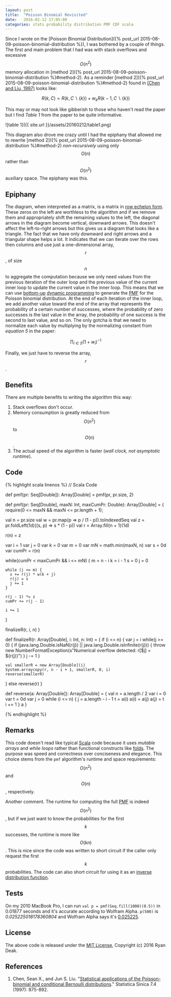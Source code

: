 ```yaml
---
layout: post
title:  "Poisson Binomial Revisited"
date:   2016-02-12 17:05:00
categories: stats probability distribution PMF CDF scala
---
```



Since I wrote on the [Poisson Binomial Distribution]({% post_url 2015-08-09-poisson-binomial-distribution %}),
I was bothered by a couple of things.  The first and main problem that I had was with stack overflows and excessive
$$ O\left( { n }^{ 2 } \right) $$ memory allocation in 
[method 2]({% post_url 2015-08-09-poisson-binomial-distribution %}#method-2).  As a reminder
[method 2]({% post_url 2015-08-09-poisson-binomial-distribution %}#method-2) found in 
[\(Chen and Liu, 1997\)](http://www3.stat.sinica.edu.tw/statistica/oldpdf/A7n44.pdf) looks like:

$$
R\left( k,C \right) =R\left( k, C \backslash \{ k \}  \right) +{ w }_{ k }R\left( k-1, C \backslash \{ k \} \right) 
$$

This may or may not look like gibberish to those who haven't read the paper but I find *Table 1* from the paper to
be quite informative.

![table 1]({{ site.url }}/assets/20160212/table1.png)

This diagram also drove me crazy until I had the epiphany that allowed me to rewrite
[method 2]({% post_url 2015-08-09-poisson-binomial-distribution %}#method-2) *non-recursively* using only 
$$ O\left( n \right) $$ rather than $$ O\left( { n }^{ 2 } \right) $$ auxiliary space.  The epiphany was this.  

## Epiphany

The diagram, when interpreted as a matrix, is a matrix in 
[row echelon form](https://en.wikipedia.org/wiki/Row_echelon_form).  These zeros on the left are worthless to the 
algorithm and if we remove them and appropriately shift the remaining values to the left, the diagonal arrows in the 
diagram become vertical, downward arrows.  This doesn't affect the left-to-right arrows but this gives us a diagram that 
looks like a triangle.  The fact that we have only downward and right arrows and a triangular shape helps a lot.  It 
indicates that we can iterate over the rows then columns and use just a one-dimensional array, $$ r $$,  of size 
$$ n $$ to aggregate the computation because we only need values from the previous iteration of the outer loop and 
the previous value of the current inner loop to update the current value in the inner loop.  This means that we can use
[bottom-up](https://en.wikipedia.org/wiki/Top-down_and_bottom-up_design)
[dynamic programming](https://en.wikipedia.org/wiki/Dynamic_programming) to generate the 
[PMF](https://en.wikipedia.org/wiki/Probability_mass_function) for the Poisson binomial distribution.
At the end of each iteration of the inner loop, we add another value toward the end of the array that represents 
the probability of a certain number of successes, where the probability of zero successes is the last value in the 
array, the probability of one success is the second to last value, and so on.  The only gotcha is that we need to 
normalize each value by multiplying by the normalizing constant from *equation 5* in the paper:

$$
\prod _{ i\in S }{ { \left( 1+{ w }_{ i } \right)  }^{ -1 } } 
$$

Finally, we just have to reverse the array, $$ r $$. 

## Benefits

There are multiple benefits to writing the algorithm this way:

1. Stack overflows don't occur.
1. Memory consumption is greatly reduced from $$ O\left( { n }^{ 2 } \right) $$ to $$ O\left( n \right) $$.
1. The actual speed of the algorithm is faster (*wall clock, not asymptotic runtime*).

## Code

{% highlight scala linenos %}
// Scala Code

def pmf(pr: Seq[Double]): Array[Double] = pmf(pr, pr.size, 2)

def pmf(pr: Seq[Double], maxN: Int, maxCumPr: Double): Array[Double] = {
  require(0 <= maxN && maxN <= pr.length + 1);

  val n = pr.size
  val w = pr.map(p => p / (1 - p)).toIndexedSeq
  val z = pr.foldLeft(1d)((s, p) => s * (1 - p))
  val r = Array.fill(n + 1)(1d)
  
  r(n) = z
  
  var i = 1
  var j = 0
  var k = 0
  var m = 0
  var mN = math.min(maxN, n)
  var s = 0d
  var cumPr = r(n)
  
  while(cumPr < maxCumPr && i <= mN) {
    m = n - i
    k = i - 1
    s = 0
    j = 0
    
    while (j <= m) {
      s += r(j) * w(k + j)
      r(j) = s
      j += 1
    }
    
    r(j - 1) *= z
    cumPr += r(j - 1)
    
    i += 1
  }
  
  finalizeR(r, i, n)
}

def finalizeR(r: Array[Double], i: Int, n: Int) = {
  if (i <= n) {
    var j = i
    while(j >= 0) {
      if (java.lang.Double.isNaN(r(j)) || 
          java.lang.Double.isInfinite(r(j))) {
        throw new NumberFormatException(s"Numerical overflow detected: r[$j] = ${r(j)}")
      }
      j -= 1
    }
    
    val smallerR = new Array[Double](i)
    System.arraycopy(r, n - i + 1, smallerR, 0, i)
    reverse(smallerR)
  }
  else reverse(r)
}

def reverse(a: Array[Double]): Array[Double] = {
  val n = a.length / 2
  var i = 0
  var t = 0d
  var j = 0
  while (i <= n) {
    j = a.length - i - 1
    t = a(i)
    a(i) = a(j)
    a(j) = t
    i += 1
  }
  a
}

{% endhighlight %}

## Remarks

This code doesn't read like typical [Scala](http://scala-lang.org) code because it uses *mutable arrays* and *while
loops* rather than functional constructs like [folds](https://en.wikipedia.org/wiki/Fold_%28higher-order_function%29).
The purpose was speed and correctness over conciseness and elegance.  This choice stems from the `pmf` algorithm's
runtime and space requirements: $$ O\left( { n }^{ 2 } \right) $$ and $$ O\left( n \right) $$, respectively.

Another comment.  The runtime for computing the full [PMF](https://en.wikipedia.org/wiki/Probability_mass_function) is
indeed $$ O\left( { n }^{ 2 } \right) $$, but if we just want to know the probabilities for the first $$ k $$ successes,
the runtime is more like $$ O\left( k n \right) $$.  This is nice since the code was written to short circuit if the
caller only request the first $$ k $$ probabilities.  The code can also short circuit for using it as an 
[inverse distribution function](https://en.wikipedia.org/wiki/Cumulative_distribution_function#Inverse_distribution_function_.28quantile_function.29).

## Tests

On my 2010 MacBook Pro, I can run `val p = pmf(Seq.fill(1000)(0.5))` in 0.01877 seconds and it's accurate according 
to Wolfram Alpha.  `p(500)` is *0.025225018178360804* and Wolfram Alpha says it's
[0.025225](http://www.wolframalpha.com/input/?i=PDF(BinomialDistribution(1000,+0.5),+500)).

## License 

The above code is released under the [MIT License](http://opensource.org/licenses/MIT), Copyright (c) 2016 Ryan Deak.

## References

1. Chen, Sean X., and Jun S. Liu. 
   "[Statistical applications of the Poisson-binomial and conditional Bernoulli distributions](http://www3.stat.sinica.edu.tw/statistica/oldpdf/A7n44.pdf)." 
   Statistica Sinica 7.4 (1997): 875-892.

<script type="text/javascript" src="https://cdn.mathjax.org/mathjax/latest/MathJax.js?config=TeX-AMS-MML_HTMLorMML"></script>
